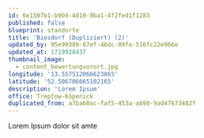 ```yaml
---
id: 6e1507b1-b9b9-4d10-9ba1-4f2fed1f1283
published: false
blueprint: standorte
title: 'Biesdorf (Dupliziert) (2)'
updated_by: 95e99389-87ef-46dc-89fe-516fc22e966e
updated_at: 1719928437
thumbnail_image:
  - content_bewertungvorort.jpg
longitude: '13.557512066623865'
latitude: '52.506706665102165'
description: 'Lorem Ipsum'
office: Treptow-Köpenick
duplicated_from: a7ba60ac-faf5-453a-ab98-9ad47673482f
---
```

Lorem Ipsum dolor sit amte